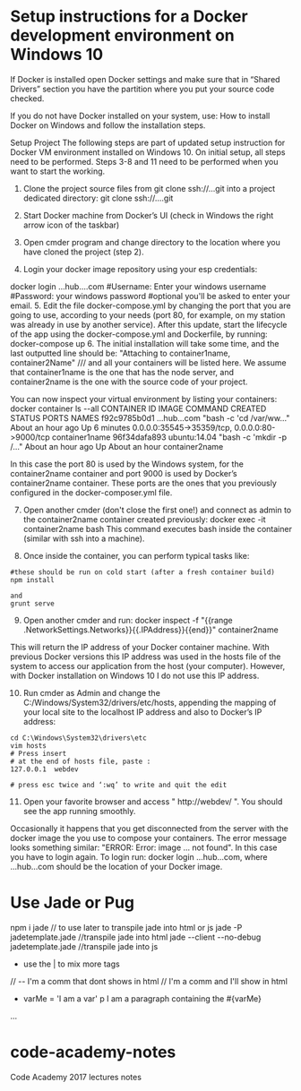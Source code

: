 # Setup instructions for a Docker development environment on Windows 10


If Docker is installed open Docker settings and make sure that in “Shared Drivers” section you have the partition where you put your source code checked.

If you do not have  Docker installed on your system, use: How to install Docker on Windows and follow the installation steps.

Setup Project
The following steps are part of updated setup instruction for Docker VM environment installed on Windows 10. On initial setup, all steps need to be performed. Steps 3-8 and 11 need to be performed when you want to start the working.

1.	Clone the project source files from git clone ssh://...git into a project dedicated directory:
git clone ssh://....git
2.	Start Docker machine from Docker’s UI (check in Windows the right arrow icon of the taskbar)

3.	Open cmder program and change directory to the location where you have cloned the project (step 2).

4.	Login your docker image repository using your esp credentials:

docker login ...hub....com
#Username: Enter your windows username
#Password: your windows password
#optional you'll be asked to enter your email.
5.	Edit the file docker-compose.yml by changing the port that you are going to use, according to your needs (port 80, for example, on my station was already in use by another service). After this update, start the lifecycle of the app using the docker-compose.yml and Dockerfile, by running:
docker-compose up
6.	The initial installation will take some time, and the last outputted line should be: "Attaching to container1name, container2Name" /// and all your containers will be listed here. We assume that container1name is the one that has the node server, and container2name is the one with the source code of your project.

You can now inspect your virtual environment by listing your containers:
docker container ls --all
CONTAINER ID        IMAGE                                             COMMAND                  CREATED
             STATUS              PORTS                                            NAMES
f92c9785b0d1        ...hub...com   "bash -c 'cd /var/ww…"   About an hour ago   Up 6 minutes        0.0.0.0:35545->35359/tcp, 0.0.0.0:80->9000/tcp   container1name
96f34dafa893        ubuntu:14.04                                      "bash -c 'mkdir -p /…"   About an hour ago   Up About an hour                                                     container2name

In this case the port 80 is used by the Windows system, for the container2name container and port 9000 is used by Docker’s container2name container. These ports are the ones that you previously configured in the docker-composer.yml file.

7.	Open another cmder (don't close the first one!) and connect as admin to the container2name container created previously:
docker exec -it container2name bash
This command executes bash inside the container (similar with ssh into a machine).

8.	Once inside the container, you can perform typical tasks like:
```
#these should be run on cold start (after a fresh container build)
npm install

and
grunt serve
```
9.	Open another cmder and run:
docker inspect -f "{{range .NetworkSettings.Networks}}{{.IPAddress}}{{end}}" container2name

This will return the IP address of your Docker container machine. With previous Docker versions this IP address was used in the hosts file of the system to access our application from the host (your computer). However, with Docker installation on Windows 10 I do not use this IP address.

10.	Run cmder as Admin and change the C:/Windows/System32/drivers/etc/hosts, appending the mapping of your local site to the localhost IP address and also to Docker’s IP address:
```
cd C:\Windows\System32\drivers\etc
vim hosts
# Press insert
# at the end of hosts file, paste :
127.0.0.1  webdev

# press esc twice and ‘:wq’ to write and quit the edit 
```
11.	Open your favorite browser and access " http://webdev/ ". You should see the app running smoothly. 

Occasionally it happens that you get disconnected from the server with the docker image the you use to compose your containers. The error message looks something similar: "ERROR: Error: image ... not found". In this case you have to login again. To login run:
 docker login ...hub...com, where ...hub...com should be the location of your Docker image.


# Use Jade or Pug

npm i jade // to use later to transpile jade into html or js
jade -P jadetemplate.jade //transpile jade into html
jade --client --no-debug jadetemplate.jade //transpile jade into js

- use the | to mix more tags

// -- I'm a comm that dont shows in html
//  I'm a comm and I'll show in html

- varMe = 'I am a var'
p I am a paragraph containing the #{varMe}

...

# code-academy-notes
Code Academy 2017 lectures notes
